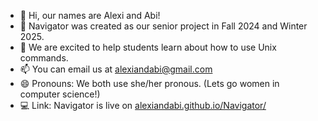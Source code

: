 - 👋 Hi, our names are Alexi and Abi!
- 🌱 Navigator was created as our senior project in Fall 2024 and Winter 2025. 
- 💞️ We are excited to help students learn about how to use Unix commands. 
- 📫 You can email us at alexiandabi@gmail.com
- 😄 Pronouns: We both use she/her pronous. (Lets go women in computer science!)
- 💻 Link: Navigator is live on [alexiandabi.github.io/Navigator/](https://alexiandabi.github.io/Navigator/)